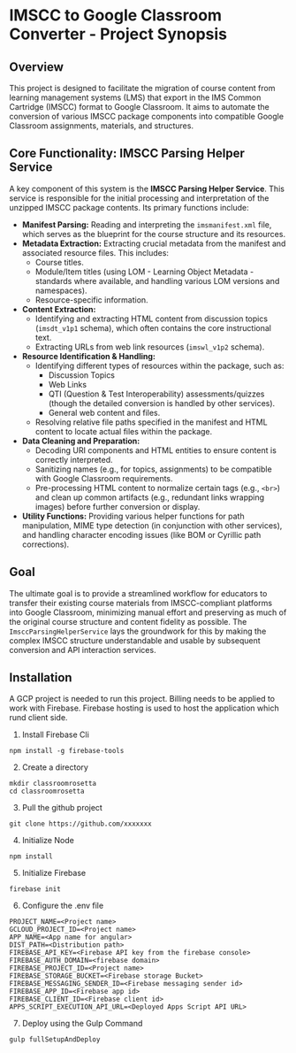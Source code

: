 # IMSCC to Google Classroom Converter - Project Synopsis

## Overview

This project is designed to facilitate the migration of course content from learning management systems (LMS) that export in the IMS Common Cartridge (IMSCC) format to Google Classroom. It aims to automate the conversion of various IMSCC package components into compatible Google Classroom assignments, materials, and structures.

## Core Functionality: IMSCC Parsing Helper Service

A key component of this system is the **IMSCC Parsing Helper Service**. This service is responsible for the initial processing and interpretation of the unzipped IMSCC package contents. Its primary functions include:

* **Manifest Parsing:** Reading and interpreting the `imsmanifest.xml` file, which serves as the blueprint for the course structure and its resources.
* **Metadata Extraction:** Extracting crucial metadata from the manifest and associated resource files. This includes:
    * Course titles.
    * Module/Item titles (using LOM - Learning Object Metadata - standards where available, and handling various LOM versions and namespaces).
    * Resource-specific information.
* **Content Extraction:**
    * Identifying and extracting HTML content from discussion topics (`imsdt_v1p1` schema), which often contains the core instructional text.
    * Extracting URLs from web link resources (`imswl_v1p2` schema).
* **Resource Identification & Handling:**
    * Identifying different types of resources within the package, such as:
        * Discussion Topics
        * Web Links
        * QTI (Question & Test Interoperability) assessments/quizzes (though the detailed conversion is handled by other services).
        * General web content and files.
    * Resolving relative file paths specified in the manifest and HTML content to locate actual files within the package.
* **Data Cleaning and Preparation:**
    * Decoding URI components and HTML entities to ensure content is correctly interpreted.
    * Sanitizing names (e.g., for topics, assignments) to be compatible with Google Classroom requirements.
    * Pre-processing HTML content to normalize certain tags (e.g., `<br>`) and clean up common artifacts (e.g., redundant links wrapping images) before further conversion or display.
* **Utility Functions:** Providing various helper functions for path manipulation, MIME type detection (in conjunction with other services), and handling character encoding issues (like BOM or Cyrillic path corrections).

## Goal

The ultimate goal is to provide a streamlined workflow for educators to transfer their existing course materials from IMSCC-compliant platforms into Google Classroom, minimizing manual effort and preserving as much of the original course structure and content fidelity as possible. The `ImsccParsingHelperService` lays the groundwork for this by making the complex IMSCC structure understandable and usable by subsequent conversion and API interaction services.


## Installation

A GCP project is needed to run this project. Billing needs to be applied to work with Firebase. Firebase hosting is used to host the application which rund client side.

1. Install Firebase Cli
```
npm install -g firebase-tools
```

2. Create a directory
```
mkdir classroomrosetta
cd classroomrosetta
```

3. Pull the github project
```
git clone https://github.com/xxxxxxx
```

4. Initialize Node
```
npm install
```

5. Initialize Firebase
```
firebase init
```

6. Configure the .env file
```
PROJECT_NAME=<Project name>
GCLOUD_PROJECT_ID=<Project name>
APP_NAME=<App name for angular>
DIST_PATH=<Distribution path>
FIREBASE_API_KEY=<Firebase API key from the firebase console>
FIREBASE_AUTH_DOMAIN=<firebase domain>
FIREBASE_PROJECT_ID=<Project name>
FIREBASE_STORAGE_BUCKET=<Firebase storage Bucket>
FIREBASE_MESSAGING_SENDER_ID=<Firebase messaging sender id>
FIREBASE_APP_ID=<Firebase app id>
FIREBASE_CLIENT_ID=<Firebase client id>
APPS_SCRIPT_EXECUTION_API_URL=<Deployed Apps Script API URL>
```

7. Deploy using the Gulp Command
```
gulp fullSetupAndDeploy
```
